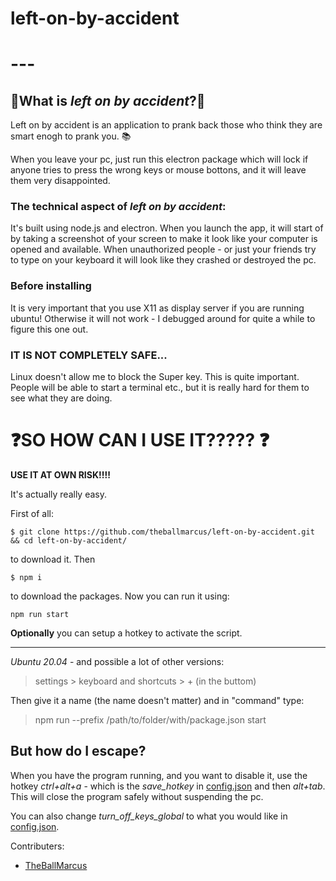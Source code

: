 # left-on-by-accident

# ---

## 🚀What is _left on by accident_?🚀

Left on by accident is an application to prank back those who think they are smart enogh to prank you. 📚

When you leave your pc, just run this electron package which will lock if anyone tries to press the wrong keys or mouse bottons, and it will leave them very disappointed.

### The technical aspect of _left on by accident_:

It's built using node.js and electron. When you launch the app, it will start of by taking a screenshot of your screen to make it look like your computer is opened and available. When unauthorized people - or just your friends try to type on your keyboard it will look like they crashed or destroyed the pc. 



### Before installing

It is very important that you use X11 as display server if you are running ubuntu! Otherwise it will not work - I debugged around for quite a while to figure this one out.

### IT IS NOT COMPLETELY SAFE...

Linux doesn't allow me to block the Super key. This is quite important. People will be able to start a terminal etc., but it is really hard for them to see what they are doing.


# ❓SO HOW CAN I USE IT????? ❓

**USE IT AT OWN RISK!!!!**

It's actually really easy.

First of all:

```
$ git clone https://github.com/theballmarcus/left-on-by-accident.git && cd left-on-by-accident/
```

to download it. Then

```
$ npm i
```

to download the packages. Now you can run it using: 

```
npm run start
```

**Optionally** you can setup a hotkey to activate the script. 

---

*Ubuntu 20.04* - and possible a lot of other versions:

> settings > keyboard and shortcuts > + (in the buttom)

Then give it a name (the name doesn't matter) and in "command" type:

> npm run --prefix /path/to/folder/with/package.json start

## But how do I escape?

When you have the program running, and you want to disable it, use the hotkey *ctrl+alt+a* - which is the *save_hotkey* in [config.json](/config.json) and then *alt+tab*. This will close the program safely without suspending the pc.

You can also change *turn_off_keys_global* to what you would like in [config.json](/config.json).

Contributers:

- [TheBallMarcus](http://github.com/theballmarcus)

